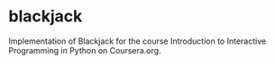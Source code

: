 # blackjack
Implementation of Blackjack for the course Introduction to Interactive Programming in Python on Coursera.org.
